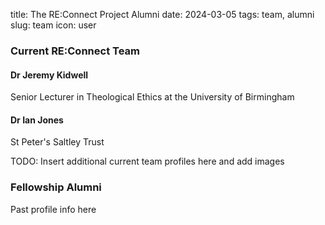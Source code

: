 title: The RE:Connect Project Alumni
date: 2024-03-05
tags: team, alumni
slug: team
icon: user


### Current RE:Connect Team

<h4 id="jeremykidwell">Dr Jeremy Kidwell</h4>
Senior Lecturer in Theological Ethics at the University of Birmingham

<h4 id="ianjones">Dr Ian Jones</h4>
St Peter's Saltley Trust

TODO:
Insert additional current team profiles here and add images


### Fellowship Alumni

Past profile info here